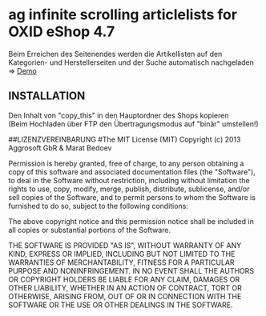 # ag infinite scrolling articlelists for OXID eShop 4.7
Beim Erreichen des Seitenendes werden die Artikellisten auf den Kategorien- und Herstellerseiten und der Suche automatisch nachgeladen => [Demo](http://oxidtemplate.aggrosoft.de/Alles/)
  
  
## INSTALLATION
Den Inhalt von  "copy_this" in den Hauptordner des Shops kopieren  
(Beim Hochladen über FTP den Übertragungsmodus auf "binär" umstellen!)
</pre>
  
  
##LIZENZVEREINBARUNG
#The MIT License (MIT)
Copyright (c) 2013 Aggrosoft GbR & Marat Bedoev  
  
Permission is hereby granted, free of charge, to any person obtaining a copy of this software and associated documentation files (the "Software"), to deal in the Software without restriction, including without limitation the rights to use, copy, modify, merge, publish, distribute, sublicense, and/or sell copies of the Software, and to permit persons to whom the Software is furnished to do so, subject to the following conditions:  
  
The above copyright notice and this permission notice shall be included in all copies or substantial portions of the Software.  
  
THE SOFTWARE IS PROVIDED "AS IS", WITHOUT WARRANTY OF ANY KIND, EXPRESS OR IMPLIED, INCLUDING BUT NOT LIMITED TO THE WARRANTIES OF MERCHANTABILITY, FITNESS FOR A PARTICULAR PURPOSE AND NONINFRINGEMENT. IN NO EVENT SHALL THE AUTHORS OR COPYRIGHT HOLDERS BE LIABLE FOR ANY CLAIM, DAMAGES OR OTHER LIABILITY, WHETHER IN AN ACTION OF CONTRACT, TORT OR OTHERWISE, ARISING FROM, OUT OF OR IN CONNECTION WITH THE SOFTWARE OR THE USE OR OTHER DEALINGS IN THE SOFTWARE.

<img src="https://ma-be.info/piwik/piwik.php?idsite=2&amp;rec=1&mp;action_name=ag_isal" style="border:0" alt="" />
